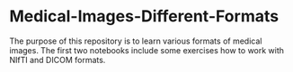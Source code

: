 # Medical-Images-Different-Formats

The purpose of this repository is to learn various formats of medical images. 
The first two notebooks include some exercises how to work with NIfTI and DICOM 
formats.

